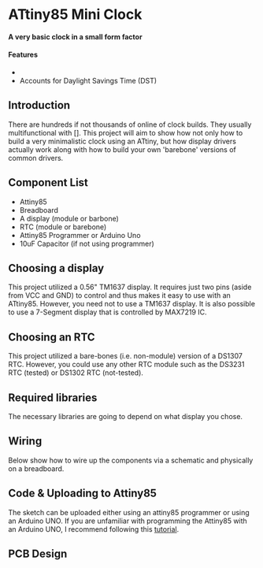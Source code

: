 # ATtiny85 Mini Clock
#### A very basic clock in a small form factor 
#### Features
+ 
+ Accounts for Daylight Savings Time (DST)
## Introduction
There are hundreds if not thousands of online of clock builds. They usually multifunctional with [].
This project will aim to show how not only how to build a very minimalistic clock using an ATtiny, but how display drivers actually work along with how to build your own 'barebone' versions of common drivers.
## Component List
+ Attiny85
+ Breadboard
+ A display (module or barbone)
+ RTC (module or barebone)
+ Attiny85 Programmer or Arduino Uno
+ 10uF Capacitor (if not using programmer)

## Choosing a display
This project utilized a 0.56" TM1637 display. It requires just two pins (aside from VCC and GND) to control and thus makes it easy to use with an ATtiny85. However, you need not to use a TM1637 display. It is also possible to use a 7-Segment display that is controlled by MAX7219 IC.
## Choosing an RTC
This project utilized a bare-bones (i.e. non-module) version of a DS1307 RTC. However, you could use any other RTC module such as the DS3231 RTC (tested) or DS1302 RTC (not-tested).
## Required libraries
The necessary libraries are going to depend on what display you chose. 
## Wiring
Below show how to wire up the components via a schematic and physically on a breadboard.

## Code & Uploading to Attiny85
The sketch can be uploaded either using an attiny85 programmer or using an Arduino UNO. If you are unfamiliar with programming the Attiny85 with an Arduino UNO, I recommend following this [tutorial](https://create.arduino.cc/projecthub/arjun/programming-attiny85-with-arduino-uno-afb829).

## PCB Design
